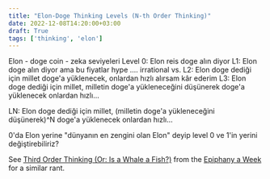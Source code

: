 ```yaml
---
title: "Elon-Doge Thinking Levels (N-th Order Thinking)"
date: 2022-12-08T14:20:00+03:00
draft: True
tags: ['thinking', 'elon']
---
```



Elon - doge coin - zeka seviyeleri 
Level 0: Elon reis doge alın diyor
L1: Elon doge alın diyor ama bu fiyatlar hype  .... irrational  vs.
L2: Elon doge dediği için millet doge'a yüklenecek, onlardan hızlı alırsam kâr ederim
L3: Elon doge dediği için millet, milletin doge'a yükleneceğini düşünerek doge'a yüklenecek onlardan hızlı...

LN: Elon doge dediği için millet, (milletin doge'a yükleneceğini düşünerek)^N doge'a yüklenecek onlardan hızlı...


0'da Elon yerine "dünyanın en zengini olan Elon" deyip level 0 ve 1'in yerini değiştirebiliriz?

See [Third Order Thinking (Or: Is a Whale a Fish?)](https://epiphanyaweek.com/2018/08/03/third-order-thinking-or-is-a-whale-a-fish/) 
from the [Epiphany a Week](https://epiphanyaweek.com/) 
for a similar rant. 